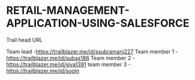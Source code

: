 # RETAIL-MANAGEMENT-APPLICATION-USING-SALESFORCE

Trail head URL

Team lead -https://trailblazer.me/id/ssubramani227
Team member 1 -https://trailblazer.me/id/subas186
Team member 2 -https://trailblazer.me/id/siva1391
team member 3 -https://trailblazer.me/id/sugin
